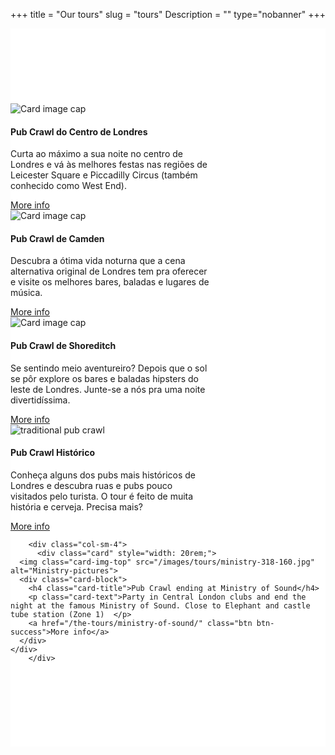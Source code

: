 ﻿+++
title = "Our tours"
slug = "tours"
Description = ""
type="nobanner"
+++



<section class="mbr-section mbr-after-navbar" id="msg-box5-1u" style="background-color: rgb(255, 255, 255); padding-top: 120px; padding-bottom: 120px;">


<div class="container">
  <div class="row">
    <div class="col-sm-4">
      <div class="card" style="width: 20rem;">
  <img class="card-img-top" src="/images/pub-crawl-london.jpg" alt="Card image cap">
  <div class="card-block">
    <h4 class="card-title">Pub Crawl do Centro de Londres</h4>
    <p class="card-text">Curta ao máximo a sua noite no centro de Londres e vá às melhores festas nas regiões de Leicester Square e Piccadilly Circus (também conhecido como West End).</p>
    <a href="/br/the-tours/pub-crawl-do-centro-de-londres/" class="btn btn-success">More info</a>
  </div>
</div>
    </div>
    <div class="col-sm-4">
      <div class="card" style="width: 20rem;">
  <img class="card-img-top" src="/images/camden-pub-crawl-1.jpg" alt="Card image cap">
  <div class="card-block">
    <h4 class="card-title">Pub Crawl de Camden</h4>
    <p class="card-text">Descubra a ótima vida noturna que a cena alternativa original de Londres tem pra oferecer e visite os melhores bares, baladas e lugares de música.</p>
    <a href="/br/the-tours/camden-pub-crawl/" class="btn btn-success">More info</a>
  </div>
</div>
    </div>
    <div class="col-sm-4">
      <div class="card" style="width: 20rem;">
  <img class="card-img-top" src="/images/the-shoreditch-pubcrawl.jpg" alt="Card image cap">
  <div class="card-block">
    <h4 class="card-title">Pub Crawl de Shoreditch</h4>
    <p class="card-text">Se sentindo meio aventureiro? Depois que o sol se pôr explore os bares e baladas hipsters do leste de Londres. Junte-se a nós pra uma noite divertidíssima.</p>
    <a href="/br/the-tours/the-shoreditch-pub-crawl/" class="btn btn-success">More info</a>
  </div>
</div>
</div>
</div>
<div class="container">
  <div class="row">
    <div class="col-sm-4">
      <div class="card" style="width: 20rem;">
  <img class="card-img-top" src="/images/traditional-pub-crawl.jpg" alt="traditional pub crawl">
        <div class="card-block">
    <h4 class="card-title">Pub Crawl Histórico</h4>
    <p class="card-text">Conheça alguns dos pubs mais históricos de Londres e descubra ruas e pubs pouco visitados pelo turista. O tour é feito de muita história e cerveja. Precisa mais?</p>
    <a href="/br/the-tours/pub-crawl-historico/" class="btn btn-success">More info</a>
    </div>
    </div>
    </div>
  
        <div class="col-sm-4">
          <div class="card" style="width: 20rem;">
      <img class="card-img-top" src="/images/tours/ministry-318-160.jpg" alt="Ministry-pictures">
      <div class="card-block">
        <h4 class="card-title">Pub Crawl ending at Ministry of Sound</h4>
        <p class="card-text">Party in Central London clubs and end the night at the famous Ministry of Sound. Close to Elephant and castle tube station (Zone 1)  </p>
        <a href="/the-tours/ministry-of-sound/" class="btn btn-success">More info</a>
      </div>
    </div>
        </div>




</section>
